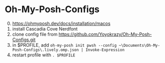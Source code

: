 # Oh-My-Posh-Configs

0. https://ohmyposh.dev/docs/installation/macos
1. install Cascadia Cove Nerdfont
2. clone config file from https://github.com/Yoyokrazy/Oh-My-Posh-Configs.git
3. in $PROFILE, add `oh-my-posh init pwsh --config ~\Documents\Oh-My-Posh-Configs\.lively.omp.json | Invoke-Expression`
4. restart profile with `. $PROFILE`

